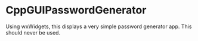 # CppGUIPasswordGenerator
Using wxWidgets, this displays a very simple password generator app. This should never be used.
